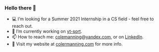 ### Hello there 👋


- 💻 I’m looking for a Summer 2021 Internship in a CS field - feel free to reach out.
- 🔭 I’m currently working on [yt-sort](https://github.com/RVRX/yt-sort).
- 📫 How to reach me: colemanning@yandex.com, or on [LinkedIn](https://www.linkedin.com/in/colemanning/).
- 👤 Visit my website at [colermanning.com](https://colermanning.com/) for more info.
